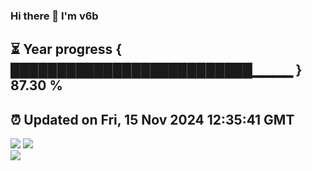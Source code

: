 ### Hi there 👋  I'm v6b  
⏳ Year progress { ██████████████████████████▁▁▁▁ } 87.30 %
---
⏰ Updated on Fri, 15 Nov 2024 12:35:41 GMT
---
![](https://github-readme-stats.vercel.app/api?username=v6b&bg_color=30,e96443,904e95&title_color=fff&text_color=fff&layout=compact)
![](https://github-readme-stats.vercel.app/api/top-langs/?username=v6b&layout=compact&bg_color=30,e96443,904e95&title_color=fff&text_color=fff)  
![](https://gcore.jsdelivr.net/gh/v6b/v6b@main/assets/github-contribution-grid-snake.svg)

